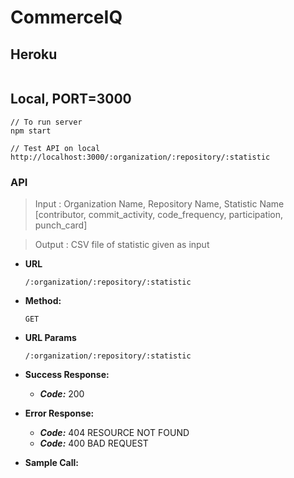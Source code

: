 # CommerceIQ

## Heroku

```

```

## Local, PORT=3000

```
// To run server
npm start

// Test API on local
http://localhost:3000/:organization/:repository/:statistic
```

### API

> Input : Organization Name, Repository Name, Statistic Name [contributor, commit_activity, code_frequency, participation, punch_card]

> Output : CSV file of statistic given as input

* **URL**
  
  ```
  /:organization/:repository/:statistic
  ```

* **Method:**

  ```
  GET
  ```

* **URL Params**
  
  ```
  /:organization/:repository/:statistic
  ```

* **Success Response:**
  * ***Code:*** 200
* **Error Response:**
  * ***Code:*** 404 RESOURCE NOT FOUND
  * ***Code:*** 400 BAD REQUEST
* **Sample Call:**
  